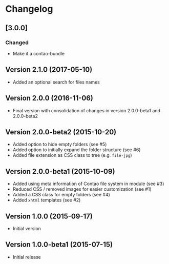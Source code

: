 # Changelog

## [3.0.0]

### Changed

 - Make it a contao-bundle

## Version 2.1.0 (2017-05-10)

- Added an optional search for files names

## Version 2.0.0 (2016-11-06)

- Final version with consolidation of changes in version 2.0.0-beta1 and 2.0.0-beta2

## Version 2.0.0-beta2 (2015-10-20)

- Added option to hide empty folders (see #5)
- Added option to initially expand the folder structure (see #6)
- Added file extension as CSS class to tree (e.g. `file-jpg`)

## Version 2.0.0-beta1 (2015-10-09)

- Added using meta information of Contao file system in module (see #3)
- Reduced CSS / removed images for easier customization (see #1)
- Added a CSS class for empty folders (see #4)
- Added `xhtml` templates (see #2)

## Version 1.0.0 (2015-09-17)
- Initial version

## Version 1.0.0-beta1 (2015-07-15)

- Initial release
